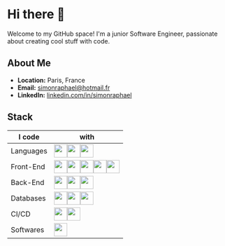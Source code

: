# Hi there 👋

Welcome to my GitHub space! I'm a junior Software Engineer, passionate about creating cool stuff with code.

## About Me

- **Location:** Paris, France
- **Email:** simonraphael@hotmail.fr
- **LinkedIn:** [linkedin.com/in/simonraphael](https://linkedin.com/in/simonraphael)

## Stack

|I code|with|
|---	|---	|
|Languages|<img src="https://github.com/smnraphael/smnraphael/assets/130636559/4e58b101-0e9f-487c-99ee-3adbb4669f62" height="30" /><img src="https://github.com/smnraphael/smnraphael/assets/130636559/518fac5f-c4ed-4ae3-9463-a1034e283e00" height="30" /><img src="https://github.com/smnraphael/smnraphael/assets/130636559/34383988-d1ce-44e6-b865-2465b5f4b5c6" height="30" />|
|Front-End|<img src="https://github.com/smnraphael/smnraphael/assets/130636559/335ce9ce-1fa9-4dbf-8662-69438339da24" height="30" /><img src="https://github.com/smnraphael/smnraphael/assets/130636559/7d80c0a5-6326-40d4-81a7-ca0a13aadb37" height="30" /><img src="https://github.com/smnraphael/smnraphael/assets/130636559/de9e01c4-bcec-49cb-9ef4-bdf84dfe31d4" height="30" /><img src="https://github.com/smnraphael/smnraphael/assets/130636559/53967482-0c7b-4842-9a01-41b2e8e552fb" height="30" /><img src="https://github.com/smnraphael/smnraphael/assets/130636559/a9a9f3db-a1d9-4116-a8c5-e170be5886e6" height="30" />|
|Back-End|<img src="https://github.com/smnraphael/smnraphael/assets/130636559/f7e38e24-eff8-4d92-9077-8af2e4a5aede" height="30" /><img src="https://github.com/smnraphael/smnraphael/assets/130636559/b2ca1eb0-51a0-4dfe-a96d-c827e442dafc" height="30" /><img src="https://github.com/smnraphael/smnraphael/assets/130636559/37000292-d11e-498d-8522-47dc5941694c" height="30" />|
|Databases|<img src="https://github.com/smnraphael/smnraphael/assets/130636559/f5ce1d59-7c63-441c-9e57-497f1985ddb5" height="30" /><img src="https://github.com/smnraphael/smnraphael/assets/130636559/8c195f47-1e0b-459c-9ac5-845c8e8ef840" height="30" /><img src="https://github.com/smnraphael/smnraphael/assets/130636559/38bf2c01-2740-42b5-9876-046b50120ae7" height="30" />|
|CI/CD|<img src="https://github.com/smnraphael/smnraphael/assets/130636559/386dcded-51b2-401d-aa1b-92e026482682" height="30" /><img src="https://github.com/smnraphael/smnraphael/assets/130636559/d9a9fe2c-4efe-405c-afd1-9029a2cd6c6f" height="30" />|
|Softwares|<img src="https://github.com/smnraphael/smnraphael/assets/130636559/dc590de3-a0a9-474c-ac76-49de20f51190" height="30" />|

<!--
**smnraphael/smnraphael** is a ✨ _special_ ✨ repository because its `README.md` (this file) appears on your GitHub profile.

Here are some ideas to get you started:

- 🔭 I’m currently working on ...
- 🌱 I’m currently learning ...
- 👯 I’m looking to collaborate on ...
- 🤔 I’m looking for help with ...
- 💬 Ask me about ...
- 📫 How to reach me: ...
- 😄 Pronouns: ...
- ⚡ Fun fact: ...
-->
